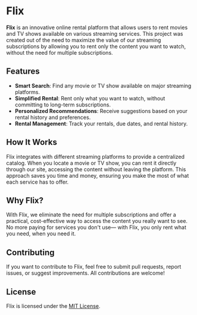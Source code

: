 # Flix

**Flix** is an innovative online rental platform that allows users to rent movies and TV shows available on various streaming services. This project was created out of the need to maximize the value of our streaming subscriptions by allowing you to rent only the content you want to watch, without the need for multiple subscriptions.

## Features

- **Smart Search**: Find any movie or TV show available on major streaming platforms.
- **Simplified Rental**: Rent only what you want to watch, without committing to long-term subscriptions.
- **Personalized Recommendations**: Receive suggestions based on your rental history and preferences.
- **Rental Management**: Track your rentals, due dates, and rental history.

## How It Works

Flix integrates with different streaming platforms to provide a centralized catalog. When you locate a movie or TV show, you can rent it directly through our site, accessing the content without leaving the platform. This approach saves you time and money, ensuring you make the most of what each service has to offer.

## Why Flix?

With Flix, we eliminate the need for multiple subscriptions and offer a practical, cost-effective way to access the content you really want to see. No more paying for services you don't use— with Flix, you only rent what you need, when you need it.

## Contributing

If you want to contribute to Flix, feel free to submit pull requests, report issues, or suggest improvements. All contributions are welcome!

## License

Flix is licensed under the [MIT License](LICENSE).
